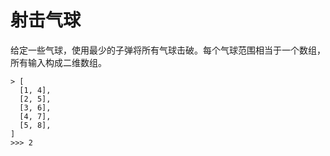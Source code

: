 # 射击气球

给定一些气球，使用最少的子弹将所有气球击破。每个气球范围相当于一个数组，所有输入构成二维数组。

```text
> [
  [1, 4],
  [2, 5],
  [3, 6],
  [4, 7],
  [5, 8],
]
>>> 2
```
